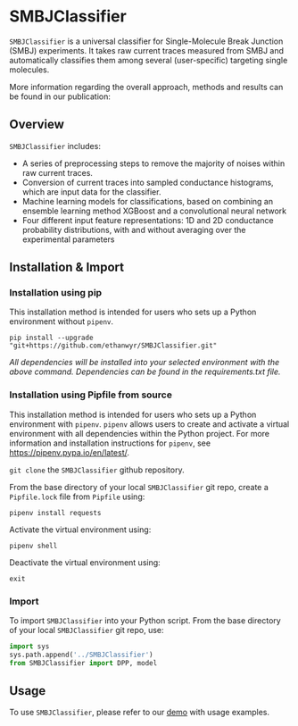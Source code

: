 # SMBJClassifier

`SMBJClassifier` is a universal classifier for Single-Molecule Break Junction (SMBJ) experiments. It takes raw current traces measured from SMBJ and automatically classifies them among several (user-specific) targeting single molecules. 

More information regarding the overall approach, methods and results can be found in our publication:

## Overview

`SMBJClassifier` includes:
- A series of preprocessing steps to remove the majority of noises within raw current traces.  
- Conversion of current traces into sampled conductance histograms, which are input data for the classifier. 
- Machine learning models for classifications, based on combining an ensemble learning method XGBoost and a convolutional neural network
- Four different input feature representations: 1D and 2D conductance probability distributions, with and without averaging over the experimental parameters

## Installation & Import

### Installation using pip

This installation method is intended for users who sets up a Python environment without `pipenv`.

```
pip install --upgrade "git+https://github.com/ethanwyr/SMBJClassifier.git"
```

*All dependencies will be installed into your selected environment with the above command. Dependencies can be found in the requirements.txt file.*

### Installation using Pipfile from source

This installation method is intended for users who sets up a Python environment with `pipenv`. `pipenv` allows users to create and activate a virtual environment with all dependencies within the Python project. For more information and installation instructions for `pipenv`, see https://pipenv.pypa.io/en/latest/.

`git clone` the `SMBJClassifier` github repository.

From the base directory of your local `SMBJClassifier` git repo, create a `Pipfile.lock` file from `Pipfile` using:

```
pipenv install requests
```

Activate the virtual environment using:

```
pipenv shell
```

Deactivate the virtual environment using:

```
exit
```

### Import
To import `SMBJClassifier` into your Python script. From the base directory of your local `SMBJClassifier` git repo, use: 

```python
import sys
sys.path.append('../SMBJClassifier')
from SMBJClassifier import DPP, model
```

## Usage

To use `SMBJClassifier`, please refer to our [demo](https://github.com/ethanwyr/SMBJClassifier/tree/main/demo/README.md) with usage examples.